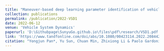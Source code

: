 ```yaml
---
title: "Maneuver-based deep learning parameter identification of vehicle suspensions subjected to performance degradation"
collection: publications
permalink: /publication/2022-VSD1
date: 2022-06-12
venue: 'Vehicle System Dynamics'
paperurl: 'D:\Githubpage\SunyuGo.github.io\files\pdf\research/VSD1.pdf'
link: 'https://www.tandfonline.com/doi/abs/10.1080/00423114.2022.2084424?journalCode=nvsd20'
citation: "Yongjun Pan*, Yu Sun, Chuan Min, Zhixiong Li & Paolo Gardoni.<br> <i>Vehicle System Dynamics</i>"
---
```





